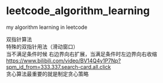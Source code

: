 # leetcode_algorithm_learning
my algorithm learning in leetcode

双指针算法  
特殊的双指针用法（滑动窗口）  
当不满足条件时候 右边界向右扩展，当满足条件时左边界向右收缩  
https://www.bilibili.com/video/BV14Q4y1P7Np?spm_id_from=333.337.search-card.all.click                                        
贪心算法最重要的就是制定贪心策略  


































